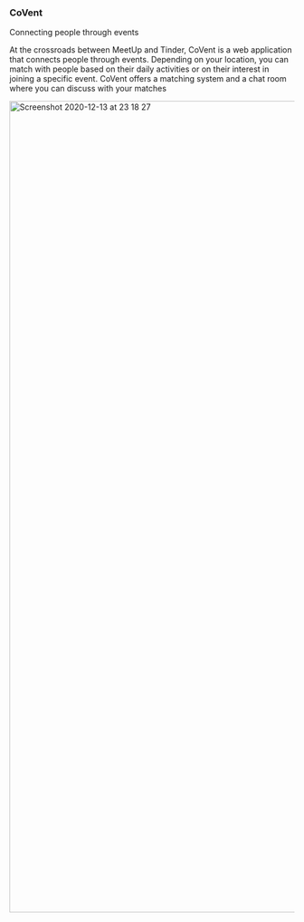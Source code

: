 ### CoVent
Connecting people through events

At the crossroads between MeetUp and Tinder, CoVent is a web application that connects people through events. Depending on your location, you can match with people based on their daily activities or on their interest in joining a specific event. CoVent offers a matching system and a chat room where you can discuss with your matches

<img width="1432" alt="Screenshot 2020-12-13 at 23 18 27" src="https://user-images.githubusercontent.com/31804969/102025704-1ca89400-3d9a-11eb-8d5a-640ab6b62459.png">


